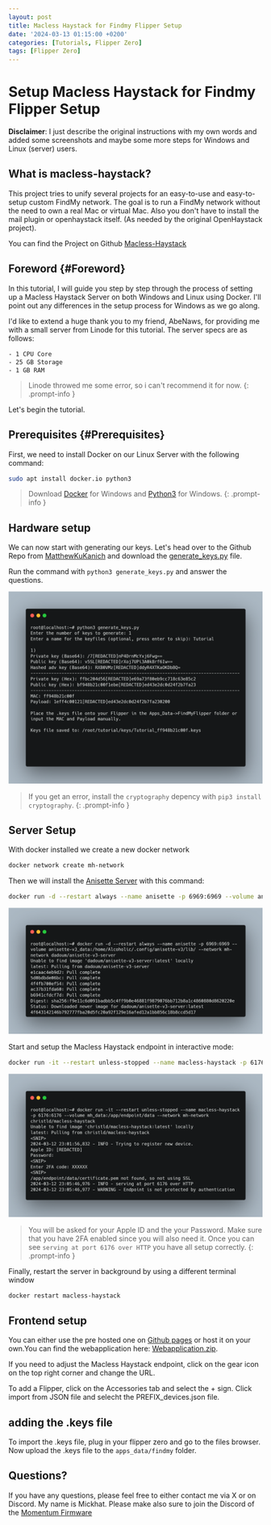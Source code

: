 ```yaml
---
layout: post
title: Macless Haystack for Findmy Flipper Setup
date: '2024-03-13 01:15:00 +0200'
categories: [Tutorials, Flipper Zero]
tags: [Flipper Zero]
---
```



# Setup Macless Haystack for Findmy Flipper Setup


**Disclaimer**: I just describe the original instructions with my own words and added some screenshots and maybe some more steps for Windows and Linux (server) users. 

## What is macless-haystack?

This project tries to unify several projects for an easy-to-use and easy-to-setup custom FindMy network. The goal is to run a FindMy network without the need to own a real Mac or virtual Mac. Also you don't have to install the mail plugin or openhaystack itself. (As needed by the original OpenHaystack project).

You can find the Project on Github [Macless-Haystack](https://github.com/dchristl/macless-haystack)

## Foreword {#Foreword}

In this tutorial, I will guide you step by step through the process of setting up a Macless Haystack Server on both Windows and Linux using Docker. I'll point out any differences in the setup process for Windows as we go along.

I'd like to extend a huge thank you to my friend, AbeNaws, for providing me with a small server from Linode for this tutorial. The server specs are as follows:

```
- 1 CPU Core
- 25 GB Storage
- 1 GB RAM
```

>Linode throwed me some error, so i can't recommend it for now.
{: .prompt-info }


Let's begin the tutorial.


## Prerequisites {#Prerequisites}

First, we need to install Docker on our Linux Server with the following command:

```bash 
sudo apt install docker.io python3 
```

>Download [Docker](https://www.docker.com/products/docker-desktop/) for Windows and [Python3](https://www.python.org/downloads/windows/) for Windows.
{: .prompt-info }

## Hardware setup

We  can now start with generating our keys. Let's head over to the Github Repo from [MatthewKuKanich](https://github.com/MatthewKuKanich/FindMyFlipper) and download the [generate_keys.py](https://raw.githubusercontent.com/MatthewKuKanich/FindMyFlipper/main/KeyGeneration/generate_keys.py) file.


Run the command with `python3 generate_keys.py` and answer the questions.

![Generate Keys](/assets/haystack/generate-keys.png)

>If you get an error, install the `cryptography` depency with `pip3 install cryptography`.
{: .prompt-info }

## Server Setup

With docker installed we create a new docker network

```bash
docker network create mh-network
```

Then we will install the [Anisette Server](https://github.com/Dadoum/anisette-v3-server) with this command: 

```bash
docker run -d --restart always --name anisette -p 6969:6969 --volume anisette-v3_data:/home/Alcoholic/.config/anisette-v3/lib/ --network mh-network dadoum/anisette-v3-server
```

![Anisette](/assets/haystack/Docker-anisette.png)

Start and setup the Macless Haystack endpoint in interactive mode: 

```bash
docker run -it --restart unless-stopped --name macless-haystack -p 6176:6176 --volume mh_data:/app/endpoint/data --network mh-network christld/macless-haystack
```

![Login](/assets/haystack/Login.png)

>You will be asked for your Apple ID and the your Password. Make sure that you have 2FA enabled since you will also need it.
> Once you can see `serving at port 6176 over HTTP` you have all setup correctly.
{: .prompt-info }

Finally, restart the server in background by using a different terminal window

```bash
docker restart macless-haystack
```

## Frontend setup

You can either use the pre hosted one on [Github pages](https://dchristl.github.io/macless-haystack/) or host it on your own.You can find the webapplication here: [Webapplication.zip](https://github.com/dchristl/macless-haystack/releases/download/v2.1.0/webapplication.zip).

If you need to adjust the Macless Haystack endpoint, click on the gear icon on the top right corner and change the URL.

To add a Flipper, click on the Accessories tab and select the + sign. Click import from JSON file and selecht the PREFIX_devices.json file.

## adding the .keys file 


To import the .keys file, plug in your flipper zero and go to the files browser. Now upload the .keys file to the `apps_data/findmy` folder.


## Questions?

If you have any questions, please feel free to either contact me via X or on Discord. My name is Mickhat. 
Please make also sure to join the Discord of the [Momentum Firmware](https://discord.gg/momentum)

